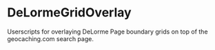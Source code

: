 # DeLormeGridOverlay

Userscripts for overlaying DeLorme Page boundary grids on top of the geocaching.com search page.
